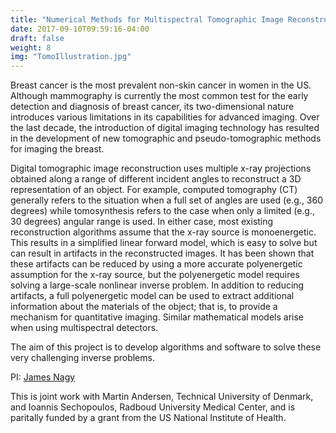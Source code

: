 ```yaml
---
title: "Numerical Methods for Multispectral Tomographic Image Reconstruction"
date: 2017-09-10T09:59:16-04:00
draft: false
weight: 8
img: "TomoIllustration.jpg"
---
```


Breast cancer is the most prevalent non-skin cancer in women in the
US.  Although mammography is currently the most common test for the
early detection and diagnosis of breast cancer, its two-dimensional
nature introduces various limitations in its capabilities for advanced
imaging. Over the last decade, the introduction of digital imaging
technology has resulted in the development of new tomographic and
pseudo-tomographic methods for imaging the breast.

Digital tomographic image reconstruction uses multiple x-ray
projections obtained along a range of different incident angles to
reconstruct a 3D representation of an object. For example, computed
tomography (CT) generally refers to the situation when a full set of
angles are used (e.g., 360 degrees) while tomosynthesis refers to the
case when only a limited (e.g., 30 degrees) angular range is used. In
either case, most existing reconstruction algorithms assume that the
x-ray source is monoenergetic. This results in a simplified linear
forward model, which is easy to solve but can result in artifacts in
the reconstructed images. It has been shown that these artifacts can
be reduced by using a more accurate polyenergetic assumption for the
x-ray source, but the polyenergetic model requires solving a
large-scale nonlinear inverse problem.  In addition to reducing
artifacts, a full polyenergetic model can be used to extract
additional information about the materials of the object; that is, to
provide a mechanism for quantitative imaging.  Similar mathematical
models arise when using multispectral detectors.

The aim of this project is to develop algorithms and software to
solve these very challenging inverse problems.

PI: [James Nagy](http://www.mathcs.emory.edu/~nagy)

This is joint work with Martin Andersen, Technical University of Denmark,
and Ioannis Sechopoulos, Radboud University Medical Center, and is paritally
funded by a grant from the US National Institute of Health.

